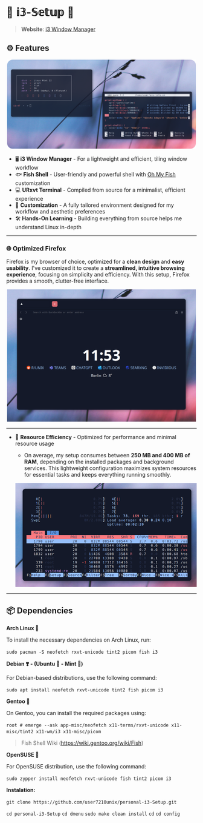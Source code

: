 # 🚀 𝕚𝟛-𝕊𝕖𝕥𝕦𝕡 🚀
> **Website**: [i3 Window Manager](https://i3wm.org/)

## ⚙️ Features

<p align="center">
  <img src="showcase/rice.png" alt="Rice Setup Preview" width="500">
</p>

- 🖥️ **i3 Window Manager** - For a lightweight and efficient, tiling window workflow
- 🐟 **Fish Shell** - User-friendly and powerful shell with [Oh My Fish](https://github.com/oh-my-fish/oh-my-fish) customization
- 💻 **URxvt Terminal** - Compiled from source for a minimalist, efficient experience
- 🎨 **Customization** - A fully tailored environment designed for my workflow and aesthetic preferences
- 🛠️ **Hands-On Learning** - Building everything from source helps me understand Linux in-depth

---
### 🌐 **Optimized Firefox**  
Firefox is my browser of choice, optimized for a **clean design** and **easy usability**. I've customized it to create a **streamlined, intuitive browsing experience**, focusing on simplicity and efficiency. With this setup, Firefox provides a smooth, clutter-free interface.

<p align="center">
  <img src="showcase/fox.png" alt="Firefox Usage" width="500">
</p>

---

- 🚀 **Resource Efficiency** - Optimized for performance and minimal resource usage
    - On average, my setup consumes between **250 MB and 400 MB of RAM**, depending on the installed packages and background services. This lightweight configuration maximizes system resources for essential tasks and keeps everything running smoothly.
  
   <p align="center">
  <img src="showcase/htop.png" alt="Memory Usage Graph" width="500">
</p>

---

## 📦 Dependencies


**Arch Linux 🔷**

To install the necessary dependencies on Arch Linux, run:

```sudo pacman -S neofetch rxvt-unicode tint2 picom fish i3```


**Debian ❣️ - (Ubuntu 🍊 - Mint 🍏)**

For Debian-based distributions, use the following command:



```sudo apt install neofetch rxvt-unicode tint2 fish picom i3```

**Gentoo 🧼**

On Gentoo, you can install the required packages using:



```root # emerge --ask app-misc/neofetch x11-terms/rxvt-unicode x11-misc/tint2 x11-wm/i3 x11-misc/picom```

 > Fish Shell Wiki
    (https://wiki.gentoo.org/wiki/Fish)



**OpenSUSE 🦎**

For OpenSUSE distribution, use the following command:



```sudo zypper install neofetch rxvt-unicode fish tint2 picom i3```


**Instalation:**

```git clone https://github.com/user7210unix/personal-i3-Setup.git```

```cd personal-i3-Setup```
``cd dmenu``
``sudo make clean install``
``cd``
``cd config``
